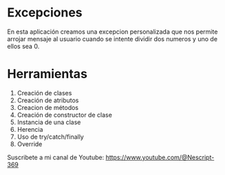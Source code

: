 # Excepciones
En esta aplicación creamos una excepcion personalizada que nos permite arrojar mensaje al usuario cuando se intente dividir dos numeros y uno de ellos sea 0.

# Herramientas
1. Creación de clases
2. Creación de atributos
3. Creacion de métodos
4. Creación de constructor de clase
5. Instancia de una clase
6. Herencia
7. Uso de try/catch/finally
8. Override

Suscribete a mi canal de Youtube: https://www.youtube.com/@Nescript-369